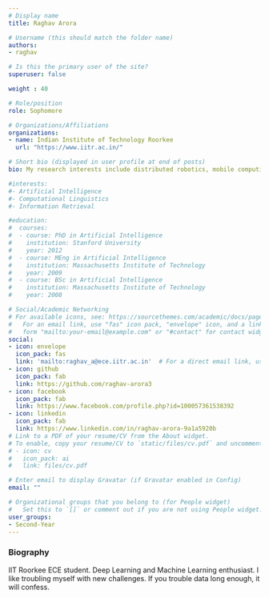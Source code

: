 ```yaml
---
# Display name
title: Raghav Arora

# Username (this should match the folder name)
authors:
- raghav

# Is this the primary user of the site?
superuser: false

weight : 40

# Role/position
role: Sophomore

# Organizations/Affiliations
organizations:
- name: Indian Institute of Technology Roorkee
  url: "https://www.iitr.ac.in/"

# Short bio (displayed in user profile at end of posts)
bio: My research interests include distributed robotics, mobile computing and programmable matter.

#interests:
#- Artificial Intelligence
#- Computational Linguistics
#- Information Retrieval

#education:
#  courses:
#  - course: PhD in Artificial Intelligence
#    institution: Stanford University
#    year: 2012
#  - course: MEng in Artificial Intelligence
#    institution: Massachusetts Institute of Technology
#    year: 2009
#  - course: BSc in Artificial Intelligence
#    institution: Massachusetts Institute of Technology
#    year: 2008

# Social/Academic Networking
# For available icons, see: https://sourcethemes.com/academic/docs/page-builder/#icons
#   For an email link, use "fas" icon pack, "envelope" icon, and a link in the
#   form "mailto:your-email@example.com" or "#contact" for contact widget.
social:
- icon: envelope
  icon_pack: fas
  link: 'mailto:raghav_a@ece.iitr.ac.in'  # For a direct email link, use "mailto:test@example.org".
- icon: github
  icon_pack: fab
  link: https://github.com/raghav-arora3
- icon: facebook
  icon_pack: fab
  link: https://www.facebook.com/profile.php?id=100057361538392
- icon: linkedin
  icon_pack: fab
  link: https://www.linkedin.com/in/raghav-arora-9a1a5920b
# Link to a PDF of your resume/CV from the About widget.
# To enable, copy your resume/CV to `static/files/cv.pdf` and uncomment the lines below.
# - icon: cv
#   icon_pack: ai
#   link: files/cv.pdf

# Enter email to display Gravatar (if Gravatar enabled in Config)
email: ""

# Organizational groups that you belong to (for People widget)
#   Set this to `[]` or comment out if you are not using People widget.
user_groups:
- Second-Year
---
```


### Biography

IIT Roorkee ECE student. Deep Learning and Machine Learning enthusiast. I like troubling myself with new challenges. If you trouble data long enough, it will confess.

